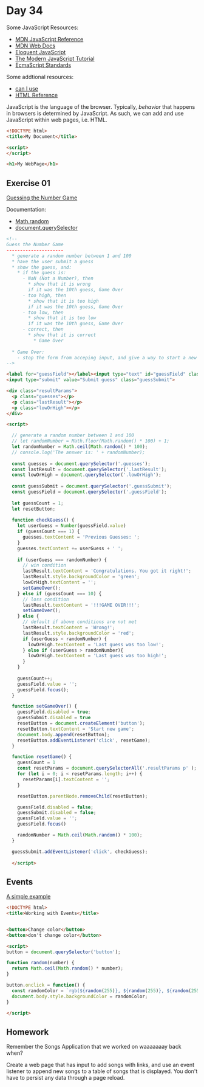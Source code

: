 # Day 34  
  
Some JavaScript Resources:  
  * [MDN JavaScript Reference](https://developer.mozilla.org/en-US/docs/Web/JavaScript/Reference)
  * [MDN Web Docs](https://developer.mozilla.org/en-US/docs/Learn/JavaScript)
  * [Eloquent JavaScript](https://eloquentjavascript.net/)
  * [The Modern JavaScript Tutorial](https://javascript.info/)  
  * [EcmaScript Standards](https://www.ecma-international.org/publications-and-standards/standards/ecma-262/)  

    
Some addtional resources:  
  * [can I use](https://caniuse.com/)
  * [HTML Reference](https://developer.mozilla.org/en-US/docs/Web/HTML/Element)

JavaScript is the language of the browser. Typically, _behavior_ that happens in browsers is determined by JavaScript. As such, we can add and use JavaScript within web pages, i.e. HTML.  
  
```html
<!DOCTYPE html>
<title>My Document</title>

<script>
</script>

<h1>My WebPage</h1>
```

## Exercise 01

[Guessing the Number Game](https://developer.mozilla.org/en-US/docs/Learn/JavaScript/First_steps/A_first_splash)  
  
Documentation:  
  * [Math.random](https://developer.mozilla.org/en-US/docs/Web/JavaScript/Reference/Global_Objects/Math/random)
  * [document.querySelector](https://developer.mozilla.org/en-US/docs/Web/API/Document/querySelector)
  
```html
<!--
Guess the Number Game
---------------------
  * generate a random number between 1 and 100
  * have the user submit a guess
  * show the guess, and:
    * if the guess is:
      - NaN (Not a Number), then
        * show that it is wrong
        if it was the 10th guess, Game Over
      - too high, then
        * show that it is too high
        if it was the 10th guess, Game Over
      - too low, then
        * show that it is too low
        if it was the 10th guess, Game Over
      - correct, then
        * show that it is correct
          * Game Over
    
  * Game Over:
    - stop the form from acceping input, and give a way to start a new game.  
-->

<label for="guessField"></label><input type="text" id="guessField" class="guessField">
<input type="submit" value="Submit guess" class="guessSubmit">

<div class="resultParams">
  <p class="guesses"></p>
  <p class="lastResult"></p>
  <p class="lowOrHigh"></p>
</div>

<script>

  // generate a random number between 1 and 100
  // let randomNumber = Math.floor(Math.random() * 100) + 1;
  let randomNumber = Math.ceil(Math.random() * 100);
  // console.log('The answer is: ' + randomNumber);
  
  const guesses = document.querySelector('.guesses');
  const lastResult = document.querySelector('.lastResult');
  const lowOrHigh = document.querySelector('.lowOrHigh');
  
  const guessSubmit = document.querySelector('.guessSubmit');
  const guessField = document.querySelector('.guessField');
  
  let guessCount = 1;
  let resetButton;
  
  function checkGuess() {
    let userGuess = Number(guessField.value)
    if (guessCount === 1) {
      guesses.textContent = 'Previous Guesses: ';
    }
    guesses.textContent += userGuess + ' ';
  
    if (userGuess === randomNumber) {
      // win condition
      lastResult.textContent = 'Congratulations. You got it right!';
      lastResult.style.backgroundColor = 'green';
      lowOrHigh.textContent = '';
      setGameOver();
    } else if (guessCount === 10) {
      // loss condition
      lastResult.textContent = '!!!GAME OVER!!!';
      setGameOver();
    } else {
      // default if above conditions are not met
      lastResult.textContent = 'Wrong!';
      lastResult.style.backgroundColor = 'red';
      if (userGuess < randomNumber) {
        lowOrHigh.textContent = 'Last guess was too low!';
      } else if (userGuess > randomNumber){
        lowOrHigh.textContent = 'Last guess was too high!';
      }
    }
  
    guessCount++;
    guessField.value = '';
    guessField.focus();
  }

  function setGameOver() {
    guessField.disabled = true;
    guessSubmit.disabled = true
    resetButton = document.createElement('button');
    resetButton.textContent = 'Start new game';
    document.body.append(resetButton);
    resetButton.addEventListener('click', resetGame);
  }

  function resetGame() {
    guessCount = 1
    const resetParams = document.querySelectorAll('.resultParams p' );
    for (let i = 0; i < resetParams.length; i++) {
      resetParams[i].textContent = '';
    }

    resetButton.parentNode.removeChild(resetButton);

    guessField.disabled = false;
    guessSubmit.disabled = false;
    guessField.value = '';
    guessField.focus()

    randomNumber = Math.ceil(Math.random() * 100);
  }

  guessSubmit.addEventListener('click', checkGuess);
  
  </script>

```

## Events

[A simple example](https://developer.mozilla.org/en-US/docs/Learn/JavaScript/Building_blocks/Events#a_simple_example)  
  
```html
<!DOCTYPE html>
<title>Working with Events</title>


<button>Change color</button>
<button>don't change color</button>

<script>
button = document.querySelector('button');

function random(number) {
  return Math.ceil(Math.random() * number);
}

button.onclick = function() {
  const randomColor = `rgb(${random(255)}, ${random(255)}, ${random(255)})`;
  document.body.style.backgroundColor = randomColor;
}

</script>

```

## Homework  
  
Remember the Songs Application that we worked on waaaaaaay back when?  
  
Create a web page that has input to add songs with links, and use an event listener to append new songs to a table of songs that is displayed. You don't have to persist any data through a page reload.  
  